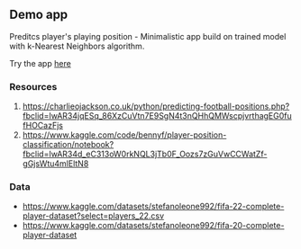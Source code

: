 ## Demo app 

Preditcs player's playing position - Minimalistic app build on trained model with k-Nearest Neighbors algorithm. 

Try the app [here](https://avrabyt-technble-demo-demo-4t709i.streamlitapp.com/) 

### Resources
1. https://charlieojackson.co.uk/python/predicting-football-positions.php?fbclid=IwAR34jqESq_86XzCuVtn7E9SgN4t3nQHhQMWscpjvrthagEG0fufHOCazFjs
2. https://www.kaggle.com/code/bennyf/player-position-classification/notebook?fbclid=IwAR34d_eC313oW0rkNQL3jTb0F_Oozs7zGuVwCCWatZf-gGjsWtu4mlEltN8

### Data 
- https://www.kaggle.com/datasets/stefanoleone992/fifa-22-complete-player-dataset?select=players_22.csv
- https://www.kaggle.com/datasets/stefanoleone992/fifa-20-complete-player-dataset
